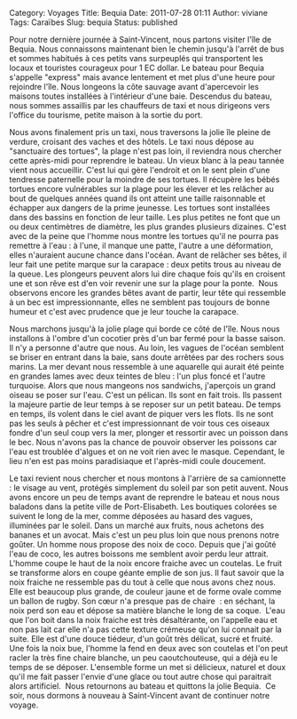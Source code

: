 Category: Voyages
Title: Bequia
Date: 2011-07-28 01:11
Author: viviane
Tags: Caraïbes
Slug: bequia
Status: published

Pour notre dernière journée à Saint-Vincent, nous partons visiter l'île de Bequia. Nous connaissons maintenant bien le chemin jusqu'à l'arrêt de bus et sommes habitués à ces petits vans surpeuplés qui transportent les locaux et touristes courageux pour 1 EC dollar. Le bateau pour Bequia s'appelle "express" mais avance lentement et met plus d'une heure pour rejoindre l'île. Nous longeons la côte sauvage avant d'apercevoir les maisons toutes installées à l'intérieur d'une baie. Descendus du bateau, nous sommes assaillis par les chauffeurs de taxi et nous dirigeons vers l'office du tourisme, petite maison à la sortie du port.

Nous avons finalement pris un taxi, nous traversons la jolie île pleine de verdure, croisant des vaches et des hôtels. Le taxi nous dépose au "sanctuaire des tortues", la plage n'est pas loin, il reviendra nous chercher cette après-midi pour reprendre le bateau. Un vieux blanc à la peau tannée vient nous accueillir. C'est lui qui gère l'endroit et on le sent plein d'une tendresse paternelle pour la moindre de ses tortues. Il récupère les bébés tortues encore vulnérables sur la plage pour les élever et les relâcher au bout de quelques années quand ils ont atteint une taille raisonnable et échapper aux dangers de la prime jeunesse. Les tortues sont installées dans des bassins en fonction de leur taille. Les plus petites ne font que un ou deux centimètres de diamètre, les plus grandes plusieurs dizaines. C'est avec de la peine que l'homme nous montre les tortues qu'il ne pourra pas remettre à l'eau : à l'une, il manque une patte, l'autre a une déformation, elles n'auraient aucune chance dans l'océan. Avant de relâcher ses bêtes, il leur fait une petite marque sur la carapace : deux petits trous au niveau de la queue. Les plongeurs peuvent alors lui dire chaque fois qu'ils en croisent une et son rêve est d'en voir revenir une sur la plage pour la ponte.  Nous observons encore les grandes bêtes avant de partir, leur tête qui ressemble à un bec est impressionnante, elles ne semblent pas toujours de bonne humeur et c'est avec prudence que je leur touche la carapace.

Nous marchons jusqu'à la jolie plage qui borde ce côté de l'île. Nous nous installons à l'ombre d'un cocotier près d'un bar fermé pour la basse saison. Il n'y a personne d'autre que nous. Au loin, les vagues de l'océan semblent se briser en entrant dans la baie, sans doute arrêtées par des rochers sous marins. La mer devant nous ressemble à une aquarelle qui aurait été peinte en grandes lames avec deux teintes de bleu : l'un plus foncé et l'autre turquoise. Alors que nous mangeons nos sandwichs, j'aperçois un grand oiseau se poser sur l'eau. C'est un pélican. Ils sont en fait trois. Ils passent la majeure partie de leur temps à se reposer sur un petit bateau. De temps en temps, ils volent dans le ciel avant de piquer vers les flots. Ils ne sont pas les seuls à pêcher et c'est impressionnant de voir tous ces oiseaux fondre d'un seul coup vers la mer, plonger et ressortir avec un poisson dans le bec. Nous n'avons pas la chance de pouvoir observer les poissons car l'eau est troublée d'algues et on ne voit rien avec le masque. Cependant, le lieu n'en est pas moins paradisiaque et l'après-midi coule doucement.

Le taxi revient nous chercher et nous montons à l'arrière de sa camionnette : le visage au vent, protégés simplement du soleil par son petit auvent. Nous avons encore un peu de temps avant de reprendre le bateau et nous nous baladons dans la petite ville de Port-Elisabeth. Les boutiques colorées se suivent le long de la mer, comme déposées au hasard des vagues, illuminées par le soleil. Dans un marché aux fruits, nous achetons des bananes et un avocat. Mais c'est un peu plus loin que nous prenons notre goûter. Un homme nous propose des noix de coco. Depuis que j'ai goûté l'eau de coco, les autres boissons me semblent avoir perdu leur attrait. L'homme coupe le haut de la noix encore fraiche avec un coutelas. Le fruit se transforme alors en coupe géante emplie de son jus. Il faut savoir que la noix fraiche ne ressemble pas du tout à celle que nous avons chez nous. Elle est beaucoup plus grande, de couleur jaune et de forme ovale comme un ballon de rugby. Son cœur n'a presque pas de chaire  : en séchant, la noix perd son eau et dépose sa matière blanche le long de sa coque.  L'eau que l'on boit dans la noix fraiche est très désaltérante, on l'appelle eau et non pas lait car elle n'a pas cette texture crémeuse qu'on lui connait par la suite. Elle est d'une douce tiédeur, d'un goût très délicat, sucré et fruité. Une fois la noix bue, l'homme la fend en deux avec son coutelas et l'on peut racler la très fine chaire blanche, un peu caoutchouteuse, qui a déjà eu le temps de se déposer. L'ensemble forme un met si délicieux, naturel et doux qu'il me fait passer l'envie d'une glace ou tout autre chose qui paraitrait alors artificiel.  Nous retournons au bateau et quittons la jolie Bequia.  Ce soir, nous dormons à nouveau à Saint-Vincent avant de continuer notre voyage.